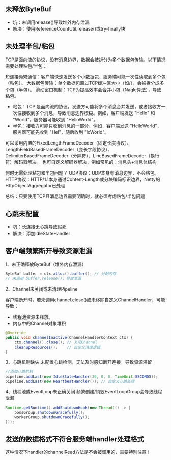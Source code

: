 
## 未释放ByteBuf
- 坑：未调用release()导致堆外内存泄漏
- 解决：使用ReferenceCountUtil.release()或try-finally块

## 未处理半包/粘包
TCP是面向流的协议，没有消息边界，数据会被拆分为多个数据包传输。以下情况需要处理粘包/半包：

短连接频繁通信：客户端快速发送多个小数据包，服务端可能一次性读取到多个包（粘包）。
大数据包传输：单个数据包超过TCP缓冲区大小（如/），会被拆分成多个包（半包）。
滑动窗口机制：TCP为提高效率会合并小包（Nagle算法），导致粘包。

- 粘包：TCP 是面向流的协议，发送方可能将多个消息合并发送，或者接收方一次性接收到多个消息，导致消息边界模糊。例如，客户端发送 "Hello" 和 "World"，服务器可能收到 "HelloWorld"。
- 半包：接收方可能只收到消息的一部分，例如，客户端发送 "HelloWorld"，服务器可能先收到 "Hel"，随后收到 "loWorld"。

可以采用内置的FixedLengthFrameDecoder（固定长度协议）、LengthFieldBasedFrameDecoder（变长字段协议）、DelimiterBasedFrameDecoder（分隔符）、LineBasedFrameDecoder（换行符）解码器解决。
也可自定义解码器解决，例如常见的：消息头+消息体结构

何时无需处理粘包和半包问题？
UDP协议：UDP本身有消息边界，不会粘包。
HTTP协议：HTTP/1.1本身通过Content-Length或分块编码标识边界，Netty的HttpObjectAggregator已处理

总结：只要使用TCP且消息边界需要明确时，就必须考虑粘包/半包问题
## 心跳未配置
- 坑：长连接无心跳导致假死
- 解决：添加IdleStateHandler
 
## 客户端频繁断开导致资源泄漏

1、未正确释放ByteBuf（堆外内存泄漏）
```java
ByteBuf buffer = ctx.alloc().buffer(); // 分配内存
// 未调用 buffer.release()，导致泄漏
```
2、Channel未关闭或未清理Pipeline

客户端断开时，若未调用channel.close()或未移除自定义ChannelHandler，可能导致：
- 线程池资源未释放。
- 内存中的Channel对象堆积
```java
@Override
public void channelInactive(ChannelHandlerContext ctx) {
    ctx.channel().close(); // 关闭Channel
    cleanupResources();    // 自定义清理逻辑
}
```
3、心跳机制缺失
未配置心跳检测，无法及时感知断开连接，导致资源滞留
```java
//添加心跳机制
pipeline.addLast(new IdleStateHandler(30, 0, 0, TimeUnit.SECONDS));
pipeline.addLast(new HeartbeatHandler()); // 自定义心跳处理
```
4、线程池或EventLoop未正确关闭
频繁创建/销毁EventLoopGroup会导致线程泄漏
```java
Runtime.getRuntime().addShutdownHook(new Thread(() -> {
    bossGroup.shutdownGracefully();
    workerGroup.shutdownGracefully();
}));
```
## 发送的数据格式不符合服务端handler处理格式
这种情况下handler的channelRead方法是不会被调用的，需要特别注意！
